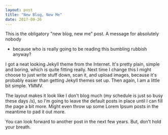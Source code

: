 ```yaml
---
layout: post
title: "New Blog, New Me"
date: 2017-09-26
---
```


This is the obligatory "new blog, new me" post. A message for absolutely nobody
- because who is really going to be reading this bumbling rubbish anyway?

I got a neat looking Jekyll theme from the Internet. It's pretty plain, simple and
boring, which is quite fitting really. Next time I change this I might choose to
just write stuff down, scan it, and upload images, because it's probably easier than
getting Jekyll themes set up. Then again, I am a little bit simple. YMMV.

The layout makes it look like I don't blog much (my schedule is just so busy these days /s), 
so I'm going to leave the default posts in place until I can fill the page a bit 
more. Might even throw up some Lorem Ipsum posts in the meantime to pad it out
more.

You can look forward to another post in the next few years. But, don't hold your
breath.
